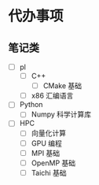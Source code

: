 # 代办事项

## 笔记类

- [ ] pl
    - [ ] C++
        - [ ] CMake 基础
    - [ ] x86 汇编语言
- [ ] Python
    - [ ] Numpy 科学计算库
- [ ] HPC
    - [ ] 向量化计算
    - [ ] GPU 编程
    - [ ] MPI 基础
    - [ ] OpenMP 基础
    - [ ] Taichi 基础